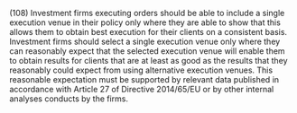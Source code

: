 (108) Investment firms executing orders should be able to include a single execution venue in their policy only where they are able to show that this allows them to obtain best execution for their clients on a consistent basis. Investment firms should select a single execution venue only where they can reasonably expect that the selected execution venue will enable them to obtain results for clients that are at least as good as the results that they reasonably could expect from using alternative execution venues. This reasonable expectation must be supported by relevant data published in accordance with Article 27 of Directive 2014/65/EU or by other internal analyses conducts by the firms.